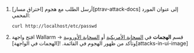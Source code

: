 1. أرسل الطلب مع هجوم [اختراق مسار][ptrav-attack-docs] إلى عنوان المورد المحمي:

    ```
    curl http://localhost/etc/passwd
    ```
2. افتح واجهة Wallarm → قسم **الهجمات** في [السحابة الأمريكية](https://us1.my.wallarm.com/search) أو [السحابة الأوروبية](https://my.wallarm.com/search) وتأكد من ظهور الهجوم في القائمة.
    ![الهجمات في الواجهة][attacks-in-ui-image]